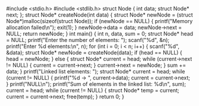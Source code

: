 #include <stdio.h>
#include <stdlib.h>
struct Node {
    int data;
    struct Node* next;
};
struct Node* createNode(int data) {
    struct Node* newNode = (struct Node*)malloc(sizeof(struct Node));
    if (newNode == NULL) {
        printf("Memory allocation failed\n");
        exit(1);
    }
    newNode->data = data;
    newNode->next = NULL;
    return newNode;
}
int main() {
    int n, data, sum = 0;
    struct Node* head = NULL;
    printf("Enter the number of elements: ");
    scanf("%d", &n);
    printf("Enter %d elements:\n", n);
    for (int i = 0; i < n; i++) {
        scanf("%d", &data);
        struct Node* newNode = createNode(data);
        if (head == NULL) {
            head = newNode;
        } else {
            struct Node* current = head;
            while (current->next != NULL) {
                current = current->next;
            }
            current->next = newNode;
        }
        sum += data;
    }
    printf("Linked list elements: ");
    struct Node* current = head;
    while (current != NULL) {
        printf("%d -> ", current->data);
        current = current->next;
    }
    printf("NULL\n");
    printf("Sum of elements in the linked list: %d\n", sum);
    current = head;
    while (current != NULL) {
        struct Node* temp = current;
        current = current->next;
        free(temp);
    }
    return 0;
} 
